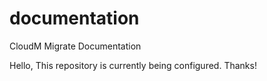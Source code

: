 # documentation

CloudM Migrate Documentation

Hello, This repository is currently being configured. Thanks!
